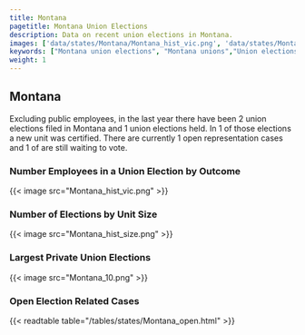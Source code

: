 ```yaml
---
title: Montana
pagetitle: Montana Union Elections
description: Data on recent union elections in Montana.
images: ['data/states/Montana/Montana_hist_vic.png', 'data/states/Montana/Montana_hist_size.png', 'data/states/Montana/Montana_10.png']
keywords: ["Montana union elections", "Montana unions","Union elections"]
weight: 1
---
```

##  Montana

Excluding public employees, in the last year there have been 2 union elections filed in Montana and 1 union elections held. In 1 of those elections a new unit was certified. There are currently 1 open representation cases and 1 of are still waiting to vote.

### Number Employees in a Union Election by Outcome
{{< image src="Montana_hist_vic.png" >}}

### Number of Elections by Unit Size
{{< image src="Montana_hist_size.png" >}}

### Largest Private Union Elections
{{< image src="Montana_10.png" >}}

### Open Election Related Cases
{{< readtable table="/tables/states/Montana_open.html" >}}

